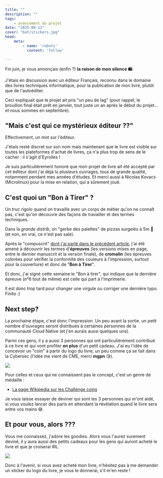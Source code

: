 ```yaml
---
title: ""
description: ""
tags:
    - avancement du projet
date: "2025-09-12"
cover: "bat/stickers.jpg"
head:
    meta:
        - name: 'robots'
          content: 'follow'

---
```



Fin juin, je vous annonçais (enfin ?) **la raison de mon silence 📻**.

J'étais en discussion avec un éditeur Français, reconnu dans le domaine des livres techniques informatique, pour la publication de mon livre, plutôt que de l'autoéditer. 

Ceci expliquait que le projet ait pris "un peu de lag" (pour rappel, le brouillon final était prêt en janvier, tout juste un an après le début du projet... et nous sommes en septembre).

## "Mais c'est qui ce mystérieux éditeur ??"

Effectivement, un mot sur l'éditeur.

J'étais resté discret sur son nom mais maintenant que le livre est visible sur toutes les plateformes d'achat de livres, ça n'a plus trop de sens de le cacher : il s'agit d'Eyrolles !

Je suis particulièrement honoré que mon projet de livre ait été accepté par cet éditeur dont j'ai déjà lu plusieurs ouvrages, tous de grande qualité, notamment pendant mes années d'études. Et merci aussi à Nicolas Kovacs (Microlinux) pour la mise en relation, qui a sûrement joué.

## C'est quoi un "Bon à Tirer" ?

Un truc rigolo quand on travaille avec un corps de métier qu'on ne connaît pas, c'est qu'on découvre des façons de travailler et des termes techniques.

Dans la *grande distrib*, on "gerbe des palettes" de pizzas surgelés à 5m 🤢 (et non, en vrai, ce n'est pas sale).

Après le "compuscrit" [dont j'ai parlé dans le précédent article](https://50ndk.zwindler.fr/1-an-et-demi), j'ai été amené à découvrir les termes d'**épreuves** (les versions mises en page, entre le dernier manuscrit et la version finale), de **cromalin** (les épreuves colorées pour vérifier la conformité des couleurs à l'impression, surtout pour la couverture) et donc de "**Bon à Tirer**".

Et donc, j'ai signé cette semaine le "Bon à tirer", qui indique que la dernière épreuve (n°6 tout de même) est celle qui part à l'imprimerie.

Il est donc trop tard pour changer une virgule ou corriger une dernière typo. Finito :\)

## Next step?

La prochaine étape, c'est donc l'impression. Un peu avant la sortie. un petit nombre d'ouvrages seront distribués à certaines personnes de la communauté Cloud Native (et j'en aurais aussi quelques uns).

Parmi ces gens, il y a aussi 3 personnes qui ont particulièrement contribué à ce livre et qui vont profiter **en plus** d'un petit cadeau. J'ai eu l'idée de concevoir un "coin" à partir du logo du livre, un peu comme ça se fait dans la Cybersec (l'idée me vient de CME, merci **mgpn** 😘).

![](bat/token.jpg)

Pour celles et ceux qui ne connaissent pas le concept, c'est un genre de médaille :

* [La page Wikipedia sur les Challenge coins](https://fr.wikipedia.org/wiki/Challenge_coin)

Je vous laisse essayer de deviner qui sont les 3 personnes qui m'ont aidé, si vous voulez lancer des paris en attendant la révélation quand le livre sera entre vos mains 😅.

## Et pour vous, alors ???

Vous me connaissez, j'adore les goodies. Alors vous l'aurez surement deviné, il y aura aussi des petits cadeaux pour les gens qui auront acheté le livre et que je croiserai IRL.

![](bat/stickers.jpg)

Donc à l'avenir, si vous avez acheté mon livre, n'hésitez pas à me demander un sticker du logo du livre, je vous le donnerai, s'il m'en reste !
